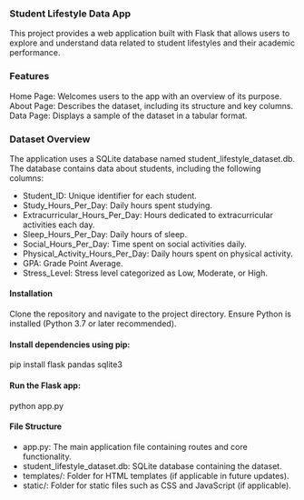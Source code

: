 ### Student Lifestyle Data App
This project provides a web application built with Flask that allows users to explore and understand data related to student lifestyles and their academic performance.

### Features
Home Page: Welcomes users to the app with an overview of its purpose.
About Page: Describes the dataset, including its structure and key columns.
Data Page: Displays a sample of the dataset in a tabular format.

### Dataset Overview
The application uses a SQLite database named student_lifestyle_dataset.db. The database contains data about students, including the following columns:

* Student_ID: Unique identifier for each student.
* Study_Hours_Per_Day: Daily hours spent studying.
* Extracurricular_Hours_Per_Day: Hours dedicated to extracurricular activities each day.
* Sleep_Hours_Per_Day: Daily hours of sleep.
* Social_Hours_Per_Day: Time spent on social activities daily.
* Physical_Activity_Hours_Per_Day: Daily hours spent on physical activity.
* GPA: Grade Point Average.
* Stress_Level: Stress level categorized as Low, Moderate, or High.

#### Installation
Clone the repository and navigate to the project directory.
Ensure Python is installed (Python 3.7 or later recommended).

#### Install dependencies using pip:
pip install flask pandas sqlite3

#### Run the Flask app:
python app.py

#### File Structure
* app.py: The main application file containing routes and core functionality.
* student_lifestyle_dataset.db: SQLite database containing the dataset.
* templates/: Folder for HTML templates (if applicable in future updates).
* static/: Folder for static files such as CSS and JavaScript (if applicable).
